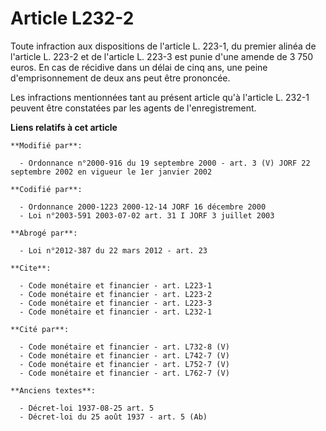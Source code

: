 # Article L232-2

Toute infraction aux dispositions de l'article L. 223-1, du premier alinéa de l'article L. 223-2 et de l'article L. 223-3 est
punie d'une amende de 3 750 euros. En cas de récidive dans un délai de cinq ans, une peine d'emprisonnement de deux ans peut
être prononcée.

Les infractions mentionnées tant au présent article qu'à l'article L. 232-1 peuvent être constatées par les agents de
l'enregistrement.

**Liens relatifs à cet article**

	**Modifié par**:

	  - Ordonnance n°2000-916 du 19 septembre 2000 - art. 3 (V) JORF 22 septembre 2002 en vigueur le 1er janvier 2002

	**Codifié par**:

	  - Ordonnance 2000-1223 2000-12-14 JORF 16 décembre 2000
	  - Loi n°2003-591 2003-07-02 art. 31 I JORF 3 juillet 2003

	**Abrogé par**:

	  - Loi n°2012-387 du 22 mars 2012 - art. 23

	**Cite**:

	  - Code monétaire et financier - art. L223-1
	  - Code monétaire et financier - art. L223-2
	  - Code monétaire et financier - art. L223-3
	  - Code monétaire et financier - art. L232-1

	**Cité par**:

	  - Code monétaire et financier - art. L732-8 (V)
	  - Code monétaire et financier - art. L742-7 (V)
	  - Code monétaire et financier - art. L752-7 (V)
	  - Code monétaire et financier - art. L762-7 (V)

	**Anciens textes**:

	  - Décret-loi 1937-08-25 art. 5
	  - Décret-loi du 25 août 1937 - art. 5 (Ab)
